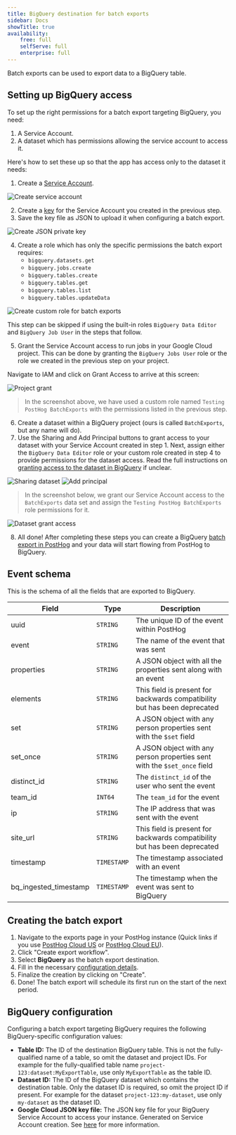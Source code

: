 ```yaml
---
title: BigQuery destination for batch exports
sidebar: Docs
showTitle: true
availability:
    free: full
    selfServe: full
    enterprise: full
---
```


Batch exports can be used to export data to a BigQuery table.

## Setting up BigQuery access

To set up the right permissions for a batch export targeting BigQuery, you need:

1. A Service Account.
2. A dataset which has permissions allowing the service account to access it.

Here's how to set these up so that the app has access only to the dataset it needs:

1. Create a [Service Account](https://cloud.google.com/iam/docs/service-accounts-create#creating).

![Create service account](../../../images/docs/batch-exports/bigquery/create-service-account.png)

2. Create a [key](https://cloud.google.com/iam/docs/keys-create-delete#creating) for the Service Account you created in the previous step.
3. Save the key file as JSON to upload it when configuring a batch export.

![Create JSON private key](../../../images/docs/batch-exports/bigquery/create-private-key-json.png)

4. Create a role which has only the specific permissions the batch export requires:
   * `bigquery.datasets.get`
   * `bigquery.jobs.create`
   * `bigquery.tables.create`
   * `bigquery.tables.get`
   * `bigquery.tables.list`
   * `bigquery.tables.updateData`

![Create custom role for batch exports](../../../images/docs/batch-exports/bigquery/create-role.png)

This step can be skipped if using the built-in roles `BigQuery Data Editor` and `BigQuery Job User` in the steps that follow.

5. Grant the Service Account access to run jobs in your Google Cloud project. This can be done by granting the `BigQuery Jobs User` role or the role we created in the previous step on your project.

Navigate to IAM and click on Grant Access to arrive at this screen:

![Project grant](../../../images/docs/batch-exports/bigquery/project-grant.png)

> In the screenshot above, we have used a custom role named `Testing PostHog BatchExports` with the permissions listed in the previous step.

6. Create a dataset within a BigQuery project (ours is called `BatchExports`, but any name will do).
7. Use the Sharing and Add Principal buttons to grant access to your dataset with your Service Account created in step 1. Next, assign either the `BigQuery Data Editor` role or your custom role created in step 4 to provide permissions for the dataset access. Read the full instructions on [granting access to the dataset in BigQuery](https://cloud.google.com/bigquery/docs/control-access-to-resources-iam#grant_access_to_a_dataset) if unclear.

![Sharing dataset](../../../images/docs/batch-exports/bigquery/dataset-sharing.png)
![Add principal](../../../images/docs/batch-exports/bigquery/dataset-add-principal.png)

> In the screenshot below, we grant our Service Account access to the `BatchExports` data set and assign the `Testing PostHog BatchExports` role permissions for it.

![Dataset grant access](../../../images/docs/batch-exports/bigquery/dataset-grant-access.png)

8. All done! After completing these steps you can create a BigQuery [batch export in PostHog](https://app.posthog.com/project/apps?tab=batch_exports) and your data will start flowing from PostHog to BigQuery.

## Event schema

This is the schema of all the fields that are exported to BigQuery.

| Field                 | Type        | Description                                                               |
|-----------------------|-------------|---------------------------------------------------------------------------|
| uuid                  | `STRING`    | The unique ID of the event within PostHog                                 |
| event                 | `STRING`    | The name of the event that was sent                                       |
| properties            | `STRING`    | A JSON object with all the properties sent along with an event            |
| elements              | `STRING`    | This field is present for backwards compatibility but has been deprecated |
| set                   | `STRING`    | A JSON object with any person properties sent with the `$set` field       |
| set_once              | `STRING`    | A JSON object with any person properties sent with the `$set_once` field  |
| distinct_id           | `STRING`    | The `distinct_id` of the user who sent the event                          |
| team_id               | `INT64`     | The `team_id` for the event                                               |
| ip                    | `STRING`    | The IP address that was sent with the event                               |
| site_url              | `STRING`    | This field is present for backwards compatibility but has been deprecated |
| timestamp             | `TIMESTAMP` | The timestamp associated with an event                                    |
| bq_ingested_timestamp | `TIMESTAMP` | The timestamp when the event was sent to BigQuery                         |

## Creating the batch export

1. Navigate to the exports page in your PostHog instance (Quick links if you use [PostHog Cloud US](https://app.posthog.com/project/apps?tab=batch_exports) or [PostHog Cloud EU](https://eu.posthog.com/project/apps?tab=batch_exports)).
2. Click "Create export workflow".
3. Select **BigQuery** as the batch export destination.
4. Fill in the necessary [configuration details](#bigquery-configuration).
5. Finalize the creation by clicking on "Create".
6. Done! The batch export will schedule its first run on the start of the next period.

## BigQuery configuration

Configuring a batch export targeting BigQuery requires the following BigQuery-specific configuration values:
* **Table ID:** The ID of the destination BigQuery table. This is not the fully-qualified name of a table, so omit the dataset and project IDs. For example for the fully-qualified table name `project-123:dataset:MyExportTable`, use only `MyExportTable` as the table ID.
* **Dataset ID:** The ID of the BigQuery dataset which contains the destination table. Only the dataset ID is required, so omit the project ID if present. For example for the dataset `project-123:my-dataset`, use only `my-dataset` as the dataset ID.
* **Google Cloud JSON key file:** The JSON key file for your BigQuery Service Account to access your instance. Generated on Service Account creation. See [here](#setting-up-bigquery-access) for more information.
